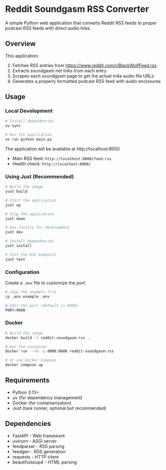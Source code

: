 # Reddit Soundgasm RSS Converter

A simple Python web application that converts Reddit RSS feeds to proper podcast RSS feeds with direct audio links.

## Overview

This application:
1. Fetches RSS entries from https://www.reddit.com/r/BlackWolfFeed.rss
2. Extracts soundgasm.net links from each entry
3. Scrapes each soundgasm page to get the actual m4a audio file URLs
4. Generates a properly formatted podcast RSS feed with audio enclosures

## Usage

### Local Development

```bash
# Install dependencies
uv sync

# Run the application
uv run python main.py
```

The application will be available at http://localhost:8000

- Main RSS feed: `http://localhost:8000/feed.rss`
- Health check: `http://localhost:8000/`

### Using Just (Recommended)

```bash
# Build the image
just build

# Start the application
just up

# Stop the application
just down

# Run locally for development
just dev

# Install dependencies
just install

# Test the RSS endpoint
just test
```

### Configuration

Create a `.env` file to customize the port:

```bash
# Copy the example file
cp .env.example .env

# Edit the port (default is 8000)
PORT=9000
```

### Docker

```bash
# Build the image
docker build -t reddit-soundgasm-rss .

# Run the container
docker run --rm -p 8000:8000 reddit-soundgasm-rss

# Or use Docker Compose
docker compose up
```

## Requirements

- Python 3.13+
- uv (for dependency management)
- Docker (for containerization)  
- Just (task runner, optional but recommended)

## Dependencies

- FastAPI - Web framework
- uvicorn - ASGI server
- feedparser - RSS parsing
- feedgen - RSS generation
- requests - HTTP client
- beautifulsoup4 - HTML parsing